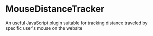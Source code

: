 # MouseDistanceTracker
An useful JavaScript plugin suitable for tracking distance traveled by specific user's mouse on the website

